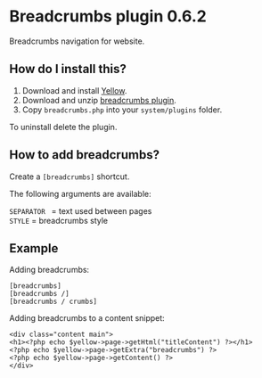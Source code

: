 Breadcrumbs plugin 0.6.2
========================
Breadcrumbs navigation for website.

How do I install this?
----------------------
1. Download and install [Yellow](https://github.com/datenstrom/yellow/).
2. Download and unzip [breadcrumbs plugin](https://github.com/datenstrom/yellow-plugins/raw/master/zip/breadcrumbs.zip).
3. Copy `breadcrumbs.php` into your `system/plugins` folder.

To uninstall delete the plugin.

How to add breadcrumbs?
-----------------------
Create a `[breadcrumbs]` shortcut. 

The following arguments are available:
 
`SEPARATOR ` = text used between pages  
`STYLE` = breadcrumbs style  
 
Example
-------
Adding breadcrumbs:

    [breadcrumbs]
    [breadcrumbs /]
    [breadcrumbs / crumbs]

Adding breadcrumbs to a content snippet:

    <div class="content main">
    <h1><?php echo $yellow->page->getHtml("titleContent") ?></h1>
    <?php echo $yellow->page->getExtra("breadcrumbs") ?>
    <?php echo $yellow->page->getContent() ?>
    </div>
